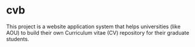 # cvb
This project is a website application system that helps universities (like AOU) to build their own Curriculum vitae (CV) repository for their graduate  students.
